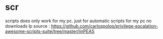 # scr
scripts
does only work for my pc.
just for automatic scripts for my pc no downloads
lp source : https://github.com/carlospolop/privilege-escalation-awesome-scripts-suite/tree/master/linPEAS
